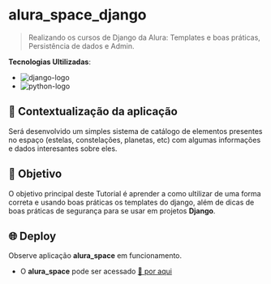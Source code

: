 # alura_space_django

> Realizando os cursos de Django da Alura: Templates e boas práticas, Persistência de dados e Admin.

**Tecnologias Ultilizadas**: 
- ![django-logo](https://img.shields.io/badge/django-5.0.4-228B22?style=for-the-badge&logo=django&logoColor=white&labelColor=228B22)
- ![python-logo](https://img.shields.io/badge/python-3.10.12-blue?style=for-the-badge&logo=python&logoColor=white&labelColor=yellow)

## 🧩 Contextualização da aplicação

Será desenvolvido um simples sistema de catálogo de elementos presentes no espaço (estelas, constelações, planetas, etc) com algumas informações e dados interesantes sobre eles.

## 🎯 Objetivo

O objetivo principal deste Tutorial é aprender a como ultilizar de uma forma correta e usando boas práticas os templates do django, além de dicas de boas práticas de segurança para se usar em projetos **Django**.

## 🌐 Deploy

Observe aplicação **alura_space** em funcionamento.

- O **alura_space** pode ser acessado [🔗 por aqui]()
